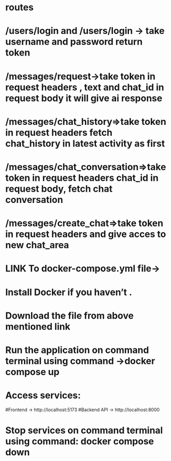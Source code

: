 # routes
# /users/login and /users/login -> take username and password  return token
# /messages/request->take token in request headers , text and chat_id in request body it will give ai response 
# /messages/chat_history=>take token in request headers fetch chat_history in latest activity as first
# /messages/chat_conversation=>take token in request headers chat_id in request body, fetch chat conversation
# /messages/create_chat=>take token in request headers  and give acces to new chat_area

# LINK To docker-compose.yml file->
# Install Docker if you haven’t .
# Download the file from above mentioned link
# Run the application on command terminal using command ->docker compose up
# Access services:
#Frontend → http://localhost:5173
#Backend API → http://localhost:8000
# Stop services on command terminal using command: docker compose down
